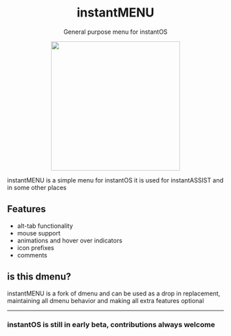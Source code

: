 <div align="center">
    <h1>instantMENU</h1>
    <p>General purpose menu for instantOS</p>
    <img width="300" height="300" src="https://media.githubusercontent.com/media/instantOS/instantLOGO/master/png/menu.png">
</div>

instantMENU is a simple menu for instantOS
it is used for instantASSIST and in some other places

## Features
- alt-tab functionality
- mouse support
- animations and hover over indicators
- icon prefixes
- comments


## is this dmenu?

instantMENU is a fork of dmenu and can be used as a drop in replacement, maintaining all dmenu behavior and making all extra features optional

--------
### instantOS is still in early beta, contributions always welcome
